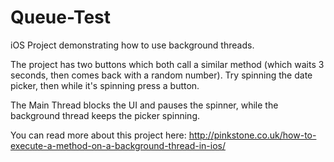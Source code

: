 Queue-Test
==========

iOS Project demonstrating how to use background threads.

The project has two buttons which both call a similar method (which waits 3 seconds, then comes back with a random number). Try spinning the date picker, then while it's spinning press a button.

The Main Thread blocks the UI and pauses the spinner, while the background thread keeps the picker spinning.

You can read more about this project here: http://pinkstone.co.uk/how-to-execute-a-method-on-a-background-thread-in-ios/
